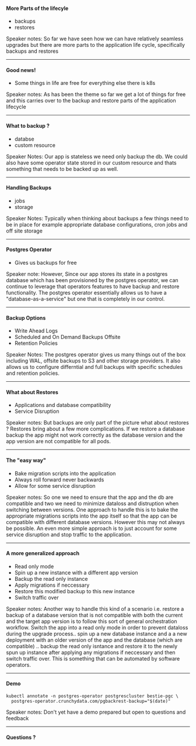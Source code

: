 #### More Parts of the lifecyle
- backups
- restores

<aside class="notes">
  Speaker notes:
  So far we have seen how we can have relatively seamless upgrades but there are more parts to the application life cycle, specifically backups and restores
</aside>

---
#### Good news!
- Some things in life are free for everything else there is k8s

<aside class="notes">
  Speaker notes:
  As has been the theme so far we get a lot of things for free and this carries over to the backup and restore parts of the application lifecycle
</aside>

---
#### What to backup ?
- databse
- custom resource

<aside class="notes">
  Speaker Notes:
  Our app is stateless we need only backup the db. We could also have some operator state stored in our custom resource and thats something that needs to be backed up as well.
</aside>

---
#### Handling Backups
- jobs
- storage

<aside class="notes">
  Speaker Notes:
  Typically when thinking about backups a few things need to be in place for example appropriate database configurations, cron jobs and off site storage
</aside>

---
#### Postgres Operator
- Gives us backups for free

<aside class="notes">
  Speaker note:
  However, Since our app stores its state in a postgres database which has been provisioned by the postgres operator, we can continue to leverage that operators features to have backup and restore functionality. The postgres operator essentially allows us to have a "database-as-a-service" but one that is completely in our control.
</aside>

---
#### Backup Options
- Write Ahead Logs
- Scheduled and On Demand Backups Offsite
- Retention Policies

<aside class="notes">
  Speaker Notes:
  The postgres operator gives us many things out of the box including WAL, offsite backups to S3 and other storage providers. It also allows us to configure differntial and full backups with specific schedules and retention policies.
</aside>

---
#### What about Restores
- Applications and database compatibility
- Service Disruption

<aside class="notes">
  Speaker notes:
  But backups are only part of the picture what about restores ? Restores bring about a few more complications. If we restore a database backup the app might not work correctly as the database version and the app version are not compatible for all pods. 
</aside>

---
#### The "easy way"
- Bake migration scripts into the application
- Always roll forward never backwards
- Allow for some service disruption

<aside class="notes">
  Speaker notes:
  So one we need to ensure that the app and the db are compatible and two we need to minimize dataloss and distruption when switching between versions. One approach to handle this is to bake the appropriate migrations scripts into the app itself so that the app can be compatible with different database versions. However this may not always be possible. An even more simple approach is to just account for some service disruption and stop traffic to the application.
</aside>

---
#### A more generalized approach
- Read only mode
- Spin up a new instance with a different app version
- Backup the read only instance
- Apply migrations if neccessary
- Restore this modified backup to this new instance
- Switch traffic over

<aside class="notes">
  Speaker notes:
  Another way to handle this kind of a scenario i.e. restore a backup of a database version that is not compatible with both the current and the target app version is to follow this sort of general orchestration workflow. Switch the app into a read only mode in order to prevent dataloss during the upgrade process.. spin up a new database instance and a a new deployment with an older version of the app and the database (which are compatible) .. backup the read only isntance and restore it to the newly spun up instance after applying any migrations if neccessary and then switch traffic over. This is something that can be automated by software operators.
</aside>

---
#### Demo

```
kubectl annotate -n postgres-operator postgrescluster bestie-pgc \
  postgres-operator.crunchydata.com/pgbackrest-backup="$(date)"
```

<aside class="notes">
Speaker notes:
Don't yet have a demo prepared but open to questions and feedback
</aside>

---
#### Questions ?
